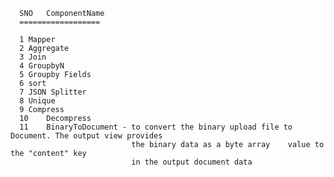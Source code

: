       SNO	ComponentName
      ==================

      1	Mapper
      2	Aggregate
      3	Join
      4	GroupbyN
      5	Groupby Fields
      6	sort
      7	JSON Splitter
      8	Unique
      9	Compress
      10	Decompress
      11    BinaryToDocument - to convert the binary upload file to Document. The output view provides 
                               the binary data as a byte array    value to the "content" key 
                               in the output document data
